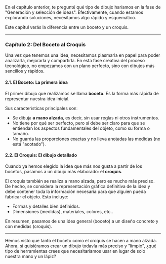 
En el capítulo anterior, te pregunté qué tipo de dibujo haríamos en la fase de "Generación y selección de ideas". Efectivamente, cuando estamos explorando soluciones, necesitamos algo rápido y esquemático.

Este capítul verás la diferencia entre un boceto y un croquis.
***

### **Capítulo 2: Del Boceto al Croquis**

Una vez que tenemos una idea, necesitamos plasmarla en papel para poder analizarla, mejorarla y compartirla. En esta fase creativa del proceso tecnológico, no empezamos con un plano perfecto, sino con dibujos más sencillos y rápidos.

#### **2.1. El Boceto: La primera idea**

El primer dibujo que realizamos se llama **boceto**. Es la forma más rápida de representar nuestra idea inicial.

Sus características principales son:

*   Se dibuja **a mano alzada**, es decir, sin usar reglas ni otros instrumentos.
*   No tiene por qué ser perfecto, pero sí debe ser claro para que se entiendan los aspectos fundamentales del objeto, como su forma o tamaño.
*   No guarda las proporciones exactas y no lleva anotadas las medidas (no está "acotado").

#### **2.2. El Croquis: El dibujo detallado**

Cuando ya hemos elegido la idea que más nos gusta a partir de los bocetos, pasamos a un dibujo más elaborado: el **croquis**.

El croquis también se realiza a mano alzada, pero es mucho más preciso. De hecho, se considera la representación gráfica definitiva de la idea y debe contener toda la información necesaria para que alguien pueda fabricar el objeto. Esto incluye:

*   Formas y detalles bien definidos.
*   Dimensiones (medidas), materiales, colores, etc..

En resumen, pasamos de una idea general (boceto) a un diseño concreto y con medidas (croquis).

***


Hemos visto que tanto el boceto como el croquis se hacen a mano alzada. Ahora, si quisiéramos crear un dibujo todavía más preciso y "limpio", ¿qué tipo de herramientas crees que necesitaríamos usar en lugar de solo nuestra mano y un lápiz?